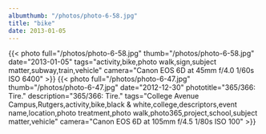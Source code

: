 ```yaml
---
albumthumb: "/photos/photo-6-58.jpg"
title: "bike"
date: 2013-01-05
---
```

{{< photo full="/photos/photo-6-58.jpg" thumb="/photos/photo-6-58.jpg" date="2013-01-05" tags="activity,bike,photo walk,sign,subject matter,subway,train,vehicle" camera="Canon EOS 6D at 45mm f/4.0 1/60s ISO 6400" >}}
{{< photo full="/photos/photo-6-47.jpg" thumb="/photos/photo-6-47.jpg" date="2012-12-30" phototitle="365/366: Tire." description="365/366: Tire." tags="College Avenue Campus,Rutgers,activity,bike,black & white,college,descriptors,event name,location,photo treatment,photo walk,photo365,project,school,subject matter,vehicle" camera="Canon EOS 6D at 105mm f/4.5 1/80s ISO 100" >}}
